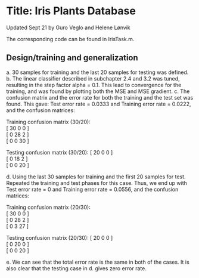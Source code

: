 # Title: Iris Plants Database
Updated Sept 21 by Guro Veglo and Helene Lønvik

The corresponding code can be found in IrisTask.m. 

## Design/training and generalization
a. 30 samples for training and the last 20 samples for testing was defined. 
b. The linear classifier described in subchapter 2.4 and 3.2 was tuned, resulting in the step factor alpha = 0.1. 
   This lead to convergence for the training, and was found by plotting both the MSE and MSE gradient. 
c. The confusion matrix and the error rate for both the training and the test set was found. 
   This gave: Test error rate = 0.0333 and Training error rate = 0.0222, and the confusion matrices:

Training confusion matrix (30/20):   
[ 30   0   0 ]                  
[  0  28   2 ]    
[  0   0  30 ]

Testing confusion matrix (30/20):
[ 20   0   0 ]                  
[  0  18   2 ]    
[  0   0  20 ]


d. Using the last 30 samples for training and the first 20 samples for test. Repeated the training and test phases for this case. 
   Thus, we end up with Test error rate = 0 and Training error rate = 0.0556, and the confusion matrices:


Training confusion matrix (20/30):   
[ 30   0   0 ]                  
[  0  28   2 ]    
[  0   3  27 ]

Testing confusion matrix (20/30):
[ 20   0   0 ]                  
[  0  20   0 ]    
[  0   0  20 ]


e. We can see that the total error rate is the same in both of the cases. 
   It is also clear that the testing case in d. gives zero error rate. 